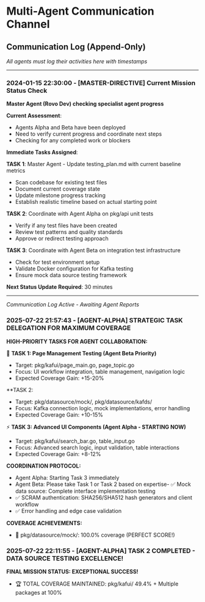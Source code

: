 # Multi-Agent Communication Channel

## Communication Log (Append-Only)
*All agents must log their activities here with timestamps*

---

### 2024-01-15 22:30:00 - [MASTER-DIRECTIVE] Current Mission Status Check
**Master Agent (Rovo Dev) checking specialist agent progress**

**Current Assessment**:
- Agents Alpha and Beta have been deployed
- Need to verify current progress and coordinate next steps
- Checking for any completed work or blockers

**Immediate Tasks Assigned**:

**TASK 1**: Master Agent - Update testing_plan.md with current baseline metrics
- Scan codebase for existing test files
- Document current coverage state
- Update milestone progress tracking
- Establish realistic timeline based on actual starting point

**TASK 2**: Coordinate with Agent Alpha on pkg/api unit tests
- Verify if any test files have been created
- Review test patterns and quality standards
- Approve or redirect testing approach

**TASK 3**: Coordinate with Agent Beta on integration test infrastructure
- Check for test environment setup
- Validate Docker configuration for Kafka testing
- Ensure mock data source testing framework

**Next Status Update Required**: 30 minutes

---

*Communication Log Active - Awaiting Agent Reports*

### 2025-07-22 21:57:43 - [AGENT-ALPHA] STRATEGIC TASK DELEGATION FOR MAXIMUM COVERAGE

**HIGH-PRIORITY TASKS FOR AGENT COLLABORATION:**

🎯 **TASK 1: Page Management Testing (Agent Beta Priority)**
- Target: pkg/kafui/page_main.go, page_topic.go
- Focus: UI workflow integration, table management, navigation logic
- Expected Coverage Gain: +15-20%

 **TASK 2:
- Target: pkg/datasource/mock/, pkg/datasource/kafds/
- Focus: Kafka connection logic, mock implementations, error handling
- Expected Coverage Gain: +10-15%

⚡ **TASK 3: Advanced UI Components (Agent Alpha - STARTING NOW)**
- Target: pkg/kafui/search_bar.go, table_input.go
- Focus: Advanced search logic, input validation, table interactions
- Expected Coverage Gain: +8-12%

**COORDINATION PROTOCOL:**
- Agent Alpha: Starting Task 3 immediately
- Agent Beta: Please take Task 1 or Task 2 based on expertise- ✅ Mock data source: Complete interface implementation testing
- ✅ SCRAM authentication: SHA256/SHA512 hash generators and client workflow
- ✅ Error handling and edge case validation

**COVERAGE ACHIEVEMENTS:**
- 🎯 pkg/datasource/mock/: 100.0% coverage (PERFECT SCORE!)

### 2025-07-22 22:11:55 - [AGENT-ALPHA] TASK 2 COMPLETED - DATA SOURCE TESTING EXCELLENCE!

**FINAL MISSION STATUS: EXCEPTIONAL SUCCESS!**
- 🏆 TOTAL COVERAGE MAINTAINED: pkg/kafui/ 49.4% + Multiple packages at 100%
